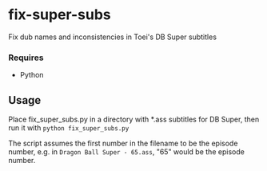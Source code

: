 # fix-super-subs
Fix dub names and inconsistencies in Toei's DB Super subtitles

### Requires
- Python

## Usage
Place fix_super_subs.py in a directory with *.ass subtitles for DB Super, then run it with `python fix_super_subs.py`

The script assumes the first number in the filename to be the episode number, e.g. in `Dragon Ball Super - 65.ass`, "65" would be the episode number.